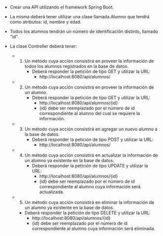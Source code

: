 - Crear una API utilizando el framework Spring Boot.

- La misma deberá tener utilizar una clase llamada Alumno que
  tendrá como atributos: id, nombre y edad.
- Todos los alumnos tendrán un número de identificación distinto, llamado "id".


- La clase Controller deberá tener:

	- 1. Un método cuya acción consistirá en proveer la información 
		 de todos los alumnos registrados en la base de datos.
		 - Deberá responder la petición de tipo GET y utilizar la URL:
		 	- http://localhost:8080/api/alumnos/

	- 2. Un método cuya acción consistirá en proveer la información 
		 de un alumno. 
		 - Deberá responder la petición de tipo GET y utilizar la URL:
		 	- http://localhost:8080/api/alumnos/{id}
		 	- {id} debe ser reemplazado por el número de id correspondiente al 
		 	alumno del cual se requiere la información.
		 
	- 3. Un método cuya acción consistirá en agregar un nuevo alumno a la 
		 base de datos.
		 - Deberá responder la petición de tipo POST y utilizar la URL:
		 	- http://localhost:8080/api/alumnos/

	- 4. Un método cuya acción consistirá en actualizar la información de
		 un alumno ya existente en la base de datos.
		 - Deberá responder la petición de tipo UPDATE y utilizar la URL:
		 	- http://localhost:8080/api/alumnos/{id}
		 	- {id} debe ser reemplazado por el número de id correspondiente al 
		 	alumno cuya información será actualizada.

	- 5. Un método cuya acción consistirá en eliminar la información de
		 un alumno ya existente en la base de datos.
		- Deberá responder la petición de tipo DELETE y utilizar la URL:
		 	- http://localhost:8080/api/alumnos/{id}
		 	- {id} debe ser reemplazado por el número de id correspondiente al 
		 	alumno cuya información será eliminada.
		